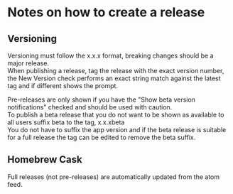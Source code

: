 # Notes on how to create a release #

## Versioning ##
Versioning must follow the x.x.x format, breaking changes should be a major release.  
When publishing a release, tag the release with the exact version number, the New Version check performs an exact string match against the latest tag and if different shows the prompt.  

Pre-releases are only shown if you have the "Show beta version notifications" checked and should be used with caution.  
To publish a beta release that you do not want to be shown as available to all users suffix beta to the tag, x.x.xbeta  
You do not have to suffix the app version and if the beta release is suitable for a full release the tag can be edited to remove the beta suffix.

## Homebrew Cask ##
Full releases (not pre-releases) are automatically updated from the atom feed.  
